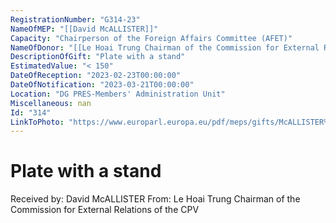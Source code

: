 ```yaml
---
RegistrationNumber: "G314-23"
NameOfMEP: "[[David McALLISTER]]"
Capacity: "Chairperson of the Foreign Affairs Committee (AFET)"
NameOfDonor: "[[Le Hoai Trung Chairman of the Commission for External Relations of the CPV]]"
DescriptionOfGift: "Plate with a stand"
EstimatedValue: "< 150"
DateOfReception: "2023-02-23T00:00:00"
DateOfNotification: "2023-03-21T00:00:00"
Location: "DG PRES-Members' Administration Unit"
Miscellaneous: nan
Id: "314"
LinkToPhoto: "https://www.europarl.europa.eu/pdf/meps/gifts/McALLISTER%20David_G314-23_1679660879087.jpg#"
---
```


# Plate with a stand

Received by: David McALLISTER
From: Le Hoai Trung Chairman of the Commission for External Relations of the CPV
